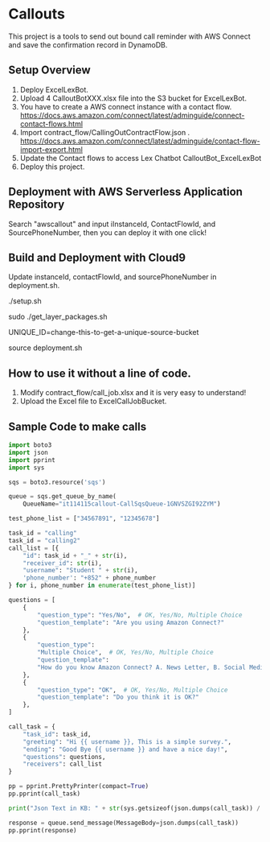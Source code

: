 # Callouts

This project is a tools to send out bound call reminder with AWS Connect and save the confirmation record in DynamoDB.


## Setup Overview

1. Deploy ExcelLexBot.
2. Upload 4 CalloutBotXXX.xlsx file into the S3 bucket for ExcelLexBot.
3. You have to create a AWS connect instance with a contact flow. https://docs.aws.amazon.com/connect/latest/adminguide/connect-contact-flows.html 
4. Import contract_flow/CallingOutContractFlow.json . https://docs.aws.amazon.com/connect/latest/adminguide/contact-flow-import-export.html
5. Update the Contact flows to access Lex Chatbot CalloutBot_ExcelLexBot
6. Deploy this project.


## Deployment with AWS Serverless Application Repository
Search "awscallout" and input iInstanceId, ContactFlowId, and SourcePhoneNumber, then you can deploy it with one click!


## Build and Deployment with Cloud9
Update instanceId, contactFlowId, and sourcePhoneNumber in deployment.sh.

./setup.sh

sudo ./get_layer_packages.sh

UNIQUE_ID=change-this-to-get-a-unique-source-bucket

source deployment.sh


## How to use it without a line of code.

1. Modify contract_flow/call_job.xlsx and it is very easy to understand!
2. Upload the Excel file to ExcelCallJobBucket.


## Sample Code to make calls

```python
import boto3
import json
import pprint
import sys

sqs = boto3.resource('sqs')

queue = sqs.get_queue_by_name(
    QueueName="it114115callout-CallSqsQueue-1GNVSZGI92ZYM")

test_phone_list = ["34567891", "12345678"]

task_id = "calling"
task_id = "calling2"
call_list = [{
    "id": task_id + "_" + str(i),
    "receiver_id": str(i),
    "username": "Student " + str(i),
    'phone_number': "+852" + phone_number
} for i, phone_number in enumerate(test_phone_list)]

questions = [
    {
        "question_type": "Yes/No",  # OK, Yes/No, Multiple Choice
        "question_template": "Are you using Amazon Connect?"
    },
    {
        "question_type":
        "Multiple Choice",  # OK, Yes/No, Multiple Choice
        "question_template":
        "How do you know Amazon Connect? A. News Letter, B. Social Media, C. AWS Event, D. AWS Website."
    },
    {
        "question_type": "OK",  # OK, Yes/No, Multiple Choice
        "question_template": "Do you think it is OK?"
    },
]

call_task = {
    "task_id": task_id,
    "greeting": "Hi {{ username }}, This is a simple survey.",
    "ending": "Good Bye {{ username }} and have a nice day!",
    "questions": questions,
    "receivers": call_list
}

pp = pprint.PrettyPrinter(compact=True)
pp.pprint(call_task)

print("Json Text in KB: " + str(sys.getsizeof(json.dumps(call_task)) / 1024))

response = queue.send_message(MessageBody=json.dumps(call_task))
pp.pprint(response)

```

